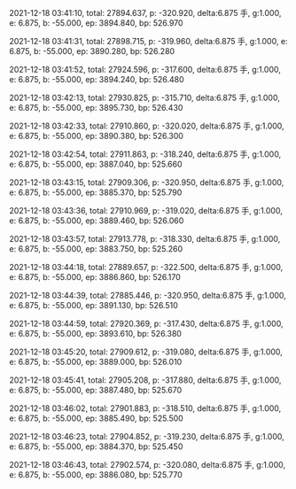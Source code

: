 2021-12-18 03:41:10, total: 27894.637, p: -320.920, delta:6.875 手, g:1.000, e: 6.875, b: -55.000, ep: 3894.840, bp: 526.970

2021-12-18 03:41:31, total: 27898.715, p: -319.960, delta:6.875 手, g:1.000, e: 6.875, b: -55.000, ep: 3890.280, bp: 526.280

2021-12-18 03:41:52, total: 27924.596, p: -317.600, delta:6.875 手, g:1.000, e: 6.875, b: -55.000, ep: 3894.240, bp: 526.480

2021-12-18 03:42:13, total: 27930.825, p: -315.710, delta:6.875 手, g:1.000, e: 6.875, b: -55.000, ep: 3895.730, bp: 526.430

2021-12-18 03:42:33, total: 27910.860, p: -320.020, delta:6.875 手, g:1.000, e: 6.875, b: -55.000, ep: 3890.380, bp: 526.300

2021-12-18 03:42:54, total: 27911.863, p: -318.240, delta:6.875 手, g:1.000, e: 6.875, b: -55.000, ep: 3887.040, bp: 525.660

2021-12-18 03:43:15, total: 27909.306, p: -320.950, delta:6.875 手, g:1.000, e: 6.875, b: -55.000, ep: 3885.370, bp: 525.790

2021-12-18 03:43:36, total: 27910.969, p: -319.020, delta:6.875 手, g:1.000, e: 6.875, b: -55.000, ep: 3889.460, bp: 526.060

2021-12-18 03:43:57, total: 27913.778, p: -318.330, delta:6.875 手, g:1.000, e: 6.875, b: -55.000, ep: 3883.750, bp: 525.260

2021-12-18 03:44:18, total: 27889.657, p: -322.500, delta:6.875 手, g:1.000, e: 6.875, b: -55.000, ep: 3886.860, bp: 526.170

2021-12-18 03:44:39, total: 27885.446, p: -320.950, delta:6.875 手, g:1.000, e: 6.875, b: -55.000, ep: 3891.130, bp: 526.510

2021-12-18 03:44:59, total: 27920.369, p: -317.430, delta:6.875 手, g:1.000, e: 6.875, b: -55.000, ep: 3893.610, bp: 526.380

2021-12-18 03:45:20, total: 27909.612, p: -319.080, delta:6.875 手, g:1.000, e: 6.875, b: -55.000, ep: 3889.000, bp: 526.010

2021-12-18 03:45:41, total: 27905.208, p: -317.880, delta:6.875 手, g:1.000, e: 6.875, b: -55.000, ep: 3887.480, bp: 525.670

2021-12-18 03:46:02, total: 27901.883, p: -318.510, delta:6.875 手, g:1.000, e: 6.875, b: -55.000, ep: 3885.490, bp: 525.500

2021-12-18 03:46:23, total: 27904.852, p: -319.230, delta:6.875 手, g:1.000, e: 6.875, b: -55.000, ep: 3884.370, bp: 525.450

2021-12-18 03:46:43, total: 27902.574, p: -320.080, delta:6.875 手, g:1.000, e: 6.875, b: -55.000, ep: 3886.080, bp: 525.770